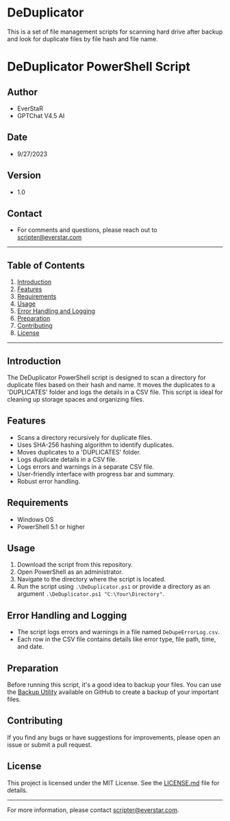 # DeDuplicator
This is a set of file management scripts for scanning hard drive after backup and look for duplicate files by file hash and file name.

# DeDuplicator PowerShell Script

## Author
- EverStaR
- GPTChat V4.5 AI

## Date
- 9/27/2023

## Version
- 1.0

## Contact
- For comments and questions, please reach out to [scripter@everstar.com](mailto:scripter@everstar.com)

---

## Table of Contents
1. [Introduction](#introduction)
2. [Features](#features)
3. [Requirements](#requirements)
4. [Usage](#usage)
5. [Error Handling and Logging](#error-handling-and-logging)
6. [Preparation](#preparation)
7. [Contributing](#contributing)
8. [License](#license)

---

## Introduction
The DeDuplicator PowerShell script is designed to scan a directory for duplicate files based on their hash and name. It moves the duplicates to a 'DUPLICATES' folder and logs the details in a CSV file. This script is ideal for cleaning up storage spaces and organizing files.

## Features
- Scans a directory recursively for duplicate files.
- Uses SHA-256 hashing algorithm to identify duplicates.
- Moves duplicates to a 'DUPLICATES' folder.
- Logs duplicate details in a CSV file.
- Logs errors and warnings in a separate CSV file.
- User-friendly interface with progress bar and summary.
- Robust error handling.

## Requirements
- Windows OS
- PowerShell 5.1 or higher

## Usage
1. Download the script from this repository.
2. Open PowerShell as an administrator.
3. Navigate to the directory where the script is located.
4. Run the script using `.\DeDuplicator.ps1` or provide a directory as an argument `.\DeDuplicator.ps1 "C:\Your\Directory"`.

## Error Handling and Logging
- The script logs errors and warnings in a file named `DeDupeErrorLog.csv`.
- Each row in the CSV file contains details like error type, file path, time, and date.

## Preparation
Before running this script, it's a good idea to backup your files. You can use the [Backup Utility](https://github.com/ScripterOne/BackupUtility) available on GitHub to create a backup of your important files.

## Contributing
If you find any bugs or have suggestions for improvements, please open an issue or submit a pull request.

## License
This project is licensed under the MIT License. See the [LICENSE.md](LICENSE.md) file for details.

---

For more information, please contact [scripter@everstar.com](mailto:scripter@everstar.com).
